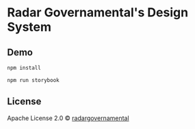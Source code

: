 # Radar Governamental's Design System

## Demo

```bash
npm install
```

```bash
npm run storybook
```

## License

Apache License 2.0 © [radargovernamental](https://github.com/radargovernamental/orbit-style)
